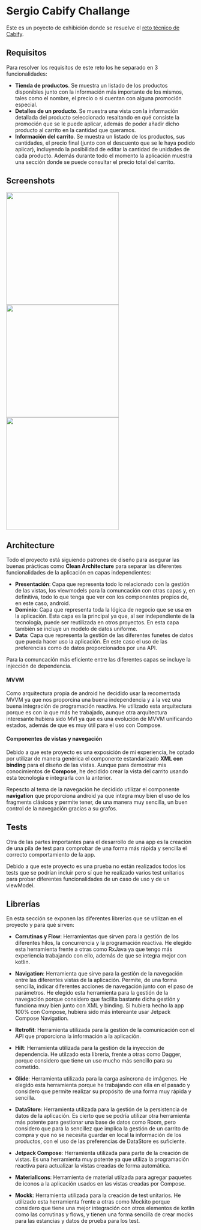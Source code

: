 
# Sergio Cabify Challange

Este es un poyecto de exhibición donde se resuelve el [reto técnico de Cabify](https://github.com/cabify/MobileChallenge).


## Requisitos
Para resolver los requisitos de este reto los he separado en 3 funcionalidades:

- **Tienda de productos**. Se muestra un listado de los productos disponibles junto con la información más importante de los mismos, tales como el nombre, el precio o si cuentan con alguna promoción especial.
- **Detalles de un producto**. Se muestra una vista con la información detallada del producto seleccionado resaltando en qué consiste la promoción que se le puede aplicar, además de poder añadir dicho producto al carrito en la cantidad que queramos.
- **Información del carrito**. Se muestra un listado de los productos, sus cantidades, el precio final (junto con el descuento que se le haya podido aplicar), incluyendo la posibilidad de editar la cantidad de unidades de cada producto. Además durante todo el momento la aplicación muestra una sección donde se puede consultar el precio total del carrito.


## Screenshots
<img src="https://github.com/SergioMunozGomez1996/SergioCabifyCallange/blob/master/screenshots/Store_Screenshot.png?raw=true" width="300"> <img src="https://github.com/SergioMunozGomez1996/SergioCabifyCallange/blob/master/screenshots/Item_Details_Screenshot.png?raw=true" width="300"> <img src="https://github.com/SergioMunozGomez1996/SergioCabifyCallange/blob/master/screenshots/Cart_Screenshot.png?raw=true" width="300">


## Architecture
Todo el proyecto está siguiendo patrones de diseño para asegurar las buenas prácticas como **Clean Architecture** para separar las diferentes funcionalidades de la aplicación en capas independientes:

- **Presentación**: Capa que representa todo lo relacionado con la gestión de las vistas, los viewmodels para la comuncación con otras capas y, en definitiva, todo lo que tenga que ver con los componentes propios de, en este caso, android.
- **Dominio**: Capa que representa toda la lógica de negocio que se usa en la aplicación. Esta capa es la principal ya que, al ser independiente de la tecnología, puede ser reutilizada en otros proyectos. En esta capa también se incluye un modelo de datos uniforme.
- **Data**: Capa que representa la gestión de las diferentes funetes de datos que pueda hacer uso la aplicación. En este caso el uso de las preferencias como de datos proporcionados por una API.

Para la comuncación más eficiente entre las diferentes capas se incluye la injección de dependencia.

#### MVVM
Como arquitectura propia de android he decidido usar la recomentada MVVM ya que nos proporcina una buena independencia y a la vez una buena integración de programación reactiva. He utilizado esta arquitectura porque es con la que más he trabajado, aunque otra arquitectura interesante hubiera sido MVI ya que es una evolución de MVVM unificando estados, además de que es muy útil para el uso con Compose.

#### Componentes de vistas y navegación
Debido a que este proyecto es una exposición de mi experiencia, he optado por utilizar de manera genérica el componente estandarizado **XML con binding** para el diseño de las vistas. Aunque para demostrar mis conocimientos de **Compose**, he decidido crear la vista del carrito usando esta tecnología e integrarla con la anterior.

Repescto al tema de la navegación he decidido utilizar el componente **navigation** que proporciona android ya que integra muy bien el uso de los fragments clásicos y permite tener, de una manera muy sencilla, un buen control de la navegación gracias a su grafos.
## Tests

Otra de las partes importantes para el desarrollo de una app es la creación de una pila de test para comprobar de una forma más rápida y sencilla el correcto comportamiento de la app.

Debido a que este proyecto es una prueba no están realizados todos los tests que se podrían incluir pero sí que he realizado varios test unitarios para probar diferentes funcionalidades de un caso de uso y de un viewModel.

## Librerías
En esta sección se exponen las diferentes librerías que se utilizan en el proyecto y para qué sirven:

- **Corrutinas y Flow**: Herramientas que sirven para la gestión de los diferentes hilos, la concurrencia y la programación reactiva. He elegido esta herramienta frente a otras como RxJava ya que tengo más experiencia trabajando con ello, además de que se integra mejor con kotlin.

- **Navigation**: Herramienta que sirve para la gestión de la navegación entre las diferentes vistas de la aplicación. Permite, de una forma sencilla, indicar diferentes acciones de navegación junto con el paso de parámetros. He elegido esta herramienta para la gestión de la navegación porque considero que facilita bastante dicha gestión y funciona muy bien junto con XML y binding. Si hubiera hecho la app 100% con Compose, hubiera sido más intereante usar Jetpack Compose Navigation.

- **Retrofit**: Herramienta utilizada para la gestión de la comunicación con el API que proporciona la información a la aplicación.

- **Hilt**: Herramienta utilizada para la gestión de la inyección de dependencia. He utilzado esta librería, frente a otras como Dagger, porque considero que tiene un uso mucho más sencillo para su cometido.

- **Glide**: Herramienta utilizada para la carga asíncrona de imágenes. He elegido esta herramienta porque he trabajando con ella en el pasado y considero que permite realizar su propósito de una forma muy rápida y sencilla.

- **DataStore**: Herramienta utilizada para la gestión de la persistencia de datos de la aplicación. Es cierto que se podría utilizar otra herramienta más potente para gestionar una base de datos como Room, pero considero que para la sencillez que implica la gestión de un carrito de compra y que no se necesita guardar en local la información de los productos, con el uso de las preferencias de DataStore es suficiente.

- **Jetpack Compose**: Herramienta utilizada para parte de la creación de vistas. Es una herramienta muy potente ya que utiliza la programación reactiva para actualizar la vistas creadas de forma automática.

- **MaterialIcons**: Herramienta de material utilzada para agregar paquetes de iconos a la aplicación usados en las vistas creadas por Compose.

- **Mockk**: Herramienta utilizada para la creación de test unitarios. He utilizado esta herramienta frente a otras como Mockito porque considero que tiene una mejor integración con otros elementos de kotlin como las corrutinas y flows, y tienen una forma sencilla de crear mocks para las estancias y datos de prueba para los test.

